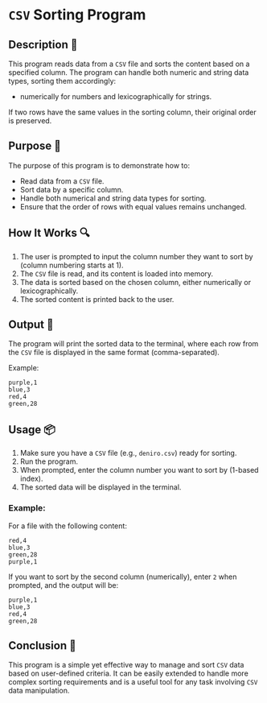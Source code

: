 # `CSV` Sorting Program

## Description 📝

This program reads data from a `CSV` file and sorts the content based on a specified column.
The program can handle both numeric and string data types, sorting them accordingly:

-   numerically for numbers and lexicographically for strings.

If two rows have the same values in the sorting column, their original order is preserved.

## Purpose 🎯

The purpose of this program is to demonstrate how to:

-   Read data from a `CSV` file.
-   Sort data by a specific column.
-   Handle both numerical and string data types for sorting.
-   Ensure that the order of rows with equal values remains unchanged.

## How It Works 🔍

1. The user is prompted to input the column number they want to sort by (column numbering starts at 1).
2. The `CSV` file is read, and its content is loaded into memory.
3. The data is sorted based on the chosen column, either numerically or lexicographically.
4. The sorted content is printed back to the user.

## Output 📜

The program will print the sorted data to the terminal, where each row from the `CSV` file is displayed in the same format (comma-separated).

Example:

```
purple,1
blue,3
red,4
green,28
```

## Usage 📦

1. Make sure you have a `CSV` file (e.g., `deniro.csv`) ready for sorting.
2. Run the program.
3. When prompted, enter the column number you want to sort by (1-based index).
4. The sorted data will be displayed in the terminal.

### Example:

For a file with the following content:

```
red,4
blue,3
green,28
purple,1
```

If you want to sort by the second column (numerically), enter `2` when prompted, and the output will be:

```
purple,1
blue,3
red,4
green,28
```

## Conclusion 🚀

This program is a simple yet effective way to manage and sort `CSV` data based on user-defined criteria.
It can be easily extended to handle more complex sorting requirements and is a useful tool for any task involving `CSV` data manipulation.
